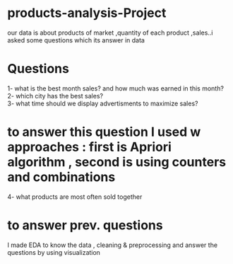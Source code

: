 # products-analysis-Project
our data is about products of market ,quantity of each product ,sales..i asked some questions which its answer in data  
# Questions 
1- what is the best month sales? and how much was earned in this month? <br/>
2- which city has the best sales? <br/>
3- what time should we display advertisments to maximize sales? <br/>
# to answer this question I used w approaches : first is Apriori algorithm , second is using counters and combinations
4- what products are most often sold together 
# to answer prev. questions 
I made EDA to know the data , cleaning & preprocessing and answer the questions by  using visualization
